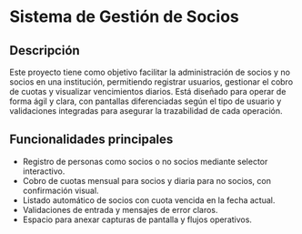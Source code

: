 # Sistema de Gestión de Socios

## Descripción

Este proyecto tiene como objetivo facilitar la administración de socios y no socios en una institución, permitiendo registrar usuarios, gestionar el cobro de cuotas y visualizar vencimientos diarios. Está diseñado para operar de forma ágil y clara, con pantallas diferenciadas según el tipo de usuario y validaciones integradas para asegurar la trazabilidad de cada operación.

## Funcionalidades principales

- Registro de personas como socios o no socios mediante selector interactivo.
- Cobro de cuotas mensual para socios y diaria para no socios, con confirmación visual.
- Listado automático de socios con cuota vencida en la fecha actual.
- Validaciones de entrada y mensajes de error claros.
- Espacio para anexar capturas de pantalla y flujos operativos.
